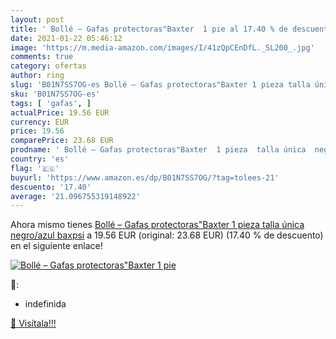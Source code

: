 ```yaml
---
layout: post
title: ' Bollé – Gafas protectoras"Baxter  1 pie al 17.40 % de descuento'
date: 2021-01-22 05:46:12
image: 'https://m.media-amazon.com/images/I/41zQpCEnDfL._SL200_.jpg'
comments: true
category: ofertas
author: ring
slug: 'B01N7SS7OG-es Bollé – Gafas protectoras"Baxter 1 pieza talla única...'
sku: 'B01N7SS7OG-es'
tags: [ 'gafas', ]
actualPrice: 19.56 EUR
currency: EUR
price: 19.56
comparePrice: 23.68 EUR
prodname: ' Bollé – Gafas protectoras"Baxter  1 pieza  talla única  negro/azul  baxpsi'
country: 'es'
flag: '🇪🇸'
buyurl: 'https://www.amazon.es/dp/B01N7SS7OG/?tag=tolees-21'
descuento: '17.40'
average: '21.096755319148922'
---
```


Ahora mismo tienes [ Bollé – Gafas protectoras"Baxter  1 pieza  talla única  negro/azul  baxpsi](https://www.amazon.es/dp/B01N7SS7OG/?tag=tolees-21) a 19.56 EUR (original: 23.68 EUR) (17.40 %  de descuento) en el siguiente enlace!

[![ Bollé – Gafas protectoras"Baxter  1 pie](https://m.media-amazon.com/images/I/41zQpCEnDfL._SL200_.jpg)](https://www.amazon.es/dp/B01N7SS7OG/?tag=tolees-21)

🔎:

- indefinida

[🛒 Visítala!!!](https://www.amazon.es/dp/B01N7SS7OG/?tag=tolees-21)
